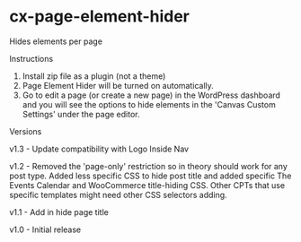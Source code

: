 cx-page-element-hider
=====================

Hides elements per page

Instructions

1. Install zip file as a plugin (not a theme)
2. Page Element Hider will be turned on automatically.
3. Go to edit a page (or create a new page) in the WordPress dashboard and you will see the options to hide elements in the 'Canvas Custom Settings' under the page editor.

Versions

v1.3 - Update compatibility with Logo Inside Nav

v1.2 - Removed the 'page-only' restriction so in theory should work for any post type. Added less specific CSS to hide post title and added specific The Events Calendar and WooCommerce title-hiding CSS. Other CPTs that use specific templates might need other CSS selectors adding.

v1.1 - Add in hide page title

v1.0 - Initial release
